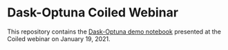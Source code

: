 # Dask-Optuna Coiled Webinar

This repository contains the [Dask-Optuna demo notebook](demo.ipynb)
presented at the Coiled webinar on January 19, 2021.